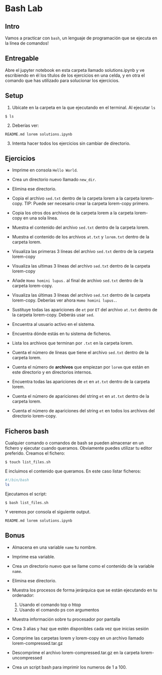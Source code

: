 
# Bash Lab

## Intro

Vamos a practicar con `bash`, un lenguaje de programación que se ejecuta en la línea de comandos!


## Entregable

Abre el  jupyter notebook en esta carpeta llamado solutions.ipynb y ve escribiendo en él los títulos de los ejercicios en una celda, y en otra el comando que has utilizado para solucionar los ejercicios. 

## Setup

1. Ubícate en la carpeta en la que ejecutando en el terminal. Al ejecutar `ls` 
```console
$ ls
```

2. Deberías ver: 
```console
README.md lorem solutions.ipynb
```
3. Intenta hacer todos los ejercicios sin cambiar de directorio. 

## Ejercicios

* Imprime en consola `Hello World`.

* Crea un directorio nuevo llamado `new_dir`.

* Elimina ese directorio.

* Copia el archivo `sed.txt` dentro de la carpeta lorem a la carpeta lorem-copy. TIP: Puede ser necesario crear la carpeta lorem-copy primero. 

* Copia los otros dos archivos de la carpeta lorem a la carpeta lorem-copy en una sola línea. 

* Muestra el contenido del archivo `sed.txt` dentro de la carpeta lorem. 

* Muestra el contenido de los archivos `at.txt` y `lorem.txt` dentro de la carpeta lorem. 

* Visualiza las primeras 3 líneas del archivo `sed.txt` dentro de la carpeta lorem-copy 

* Visualiza las ultimas 3 líneas del archivo `sed.txt` dentro de la carpeta lorem-copy 

* Añade `Homo homini lupus.` al final de archivo `sed.txt` dentro de la carpeta lorem-copy. 

* Visualiza las últimas 3 líneas del archivo `sed.txt` dentro de la carpeta lorem-copy. Deberías ver ahora `Homo homini lupus.`. 

* Sustituye todas las apariciones de `et` por `ET` del archivo `at.txt` dentro de la carpeta lorem-copy. Deberás usar `sed`. 

* Encuentra al usuario activo en el sistema.

* Encuentra dónde estás en tu sistema de ficheros.

* Lista los archivos que terminan por `.txt` en la carpeta lorem.

* Cuenta el número de líneas que tiene el archivo `sed.txt` dentro de la carpeta lorem. 

* Cuenta el número de **archivos** que empiezan por `lorem` que están en este directorio y en directorios internos.

* Encuentra todas las apariciones de `et` en `at.txt` dentro de la carpeta lorem.

* Cuenta el número de apariciones del string `et` en `at.txt` dentro de la carpeta lorem. 

*  Cuenta el número de apariciones del string `et` en todos los archivos del directorio lorem-copy. 

## Ficheros bash

Cualquier comando o comandos de bash se pueden almacenar en un fichero y ejecutar cuando queramos. 
Obviamente puedes utilizar tu editor preferido. Creamos el fichero: 
```
$ touch list_files.sh
```

E incluimos el contenido que queramos. En este caso listar ficheros:
```bash
#!/bin/bash
ls
```

Ejecutamos el script:
```
$ bash list_files.sh
```

Y veremos por consola el siguiente output. 
```console
README.md lorem solutions.ipynb
```

## Bonus

* Almacena en una variable `name` tu nombre.

* Imprime esa variable.

* Crea un directorio nuevo que se llame como el contenido de la variable `name`.

* Elimina ese directorio. 

* Muestra los procesos de forma jerárquica que se están ejecutando en tu ordenador:
    1. Usando el comando top o htop
    2. Usando el comando ps con argumentos

* Muestra información sobre tu procesador por pantalla

* Crea 3 alias y haz que estén disponibles cada vez que inicias sesión

* Comprime las carpetas lorem y lorem-copy en un archivo llamado lorem-compressed.tar.gz

* Descomprime el archivo lorem-compressed.tar.gz en la carpeta lorem-uncompressed

* Crea un script bash para imprimir los numeros de 1 a 100.